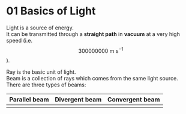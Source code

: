 # 01 Basics of Light

Light is a source of energy.  
It can be transmitted through a **straight path** in **vacuum** at a very high speed \(i.e. $$300000000\text{ m s}^{-1}$$ \).

Ray is the basic unit of light.  
Beam is a collection of rays which comes from the same light source.  
There are three types of beams:

| Parallel beam | Divergent beam | Convergent beam |
| :--- | :--- | :--- |
|  |  |  |



